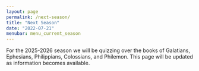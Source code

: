 ```yaml
---
layout: page
permalink: /next-season/
title: "Next Season"
date: "2022-07-21"
menubar: menu_current_season
---
```


For the 2025-2026 season we will be quizzing over the books of Galatians, Ephesians, Philippians, Colossians, and Philemon. This page will be updated as information becomes available.

<!-- ## League Meet breakdown

| **Meet**      | **Championship**     | **Contender**            | **XP5**         |
| ------------- | -------------------- | ------------------------ | --------------- |
| League Meet 1 | 1-5<br/>_(178 vs)_   | 1-4<br/>_(136 vs)_       | 2<br/>_(47 vs)_ |
| League Meet 2 | 6-9<br/>_(158 vs)_   | 5-7<br/>_(117 vs)_       | 4<br/>_(37 vs)_ |
| League Meet 3 | 10-13<br/>_(155 vs)_ | 8-9:19<br/>_(58 vs)_     | 5<br/>_(42 vs)_ |
| League Meet 4 | 14-17<br/>_(143 vs)_ | 9:20-10:48<br/>_(72 vs)_ | 9<br/>_(43 vs)_ |
| **TOTAL**     | **634 verses**       | **383 verses**           | **169 verses**  | -->
